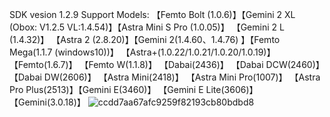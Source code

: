 SDK vesion 1.2.9
Support Models:
【Femto Bolt (1.0.6)】【Gemini 2 XL (Obox: V1.2.5  VL:1.4.54)】【Astra Mini S Pro (1.0.05)】
【Gemini 2 L (1.4.32)】 【Astra 2 (2.8.20)】【Gemini 2(1.4.60、1.4.76) 】【Femto  Mega(1.1.7 (windows10))】
【Astra+(1.0.22/1.0.21/1.0.20/1.0.19)】 【Femto(1.6.7)】 【Femto W(1.1.8)】 
【Dabai(2436)】 【Dabai DCW(2460)】 【Dabai DW(2606)】 【Astra Mini(2418)】 
【Astra Mini Pro(1007)】 【Astra Pro Plus(2513)】【Gemini E(3460)】 【Gemini E Lite(3606)】 【Gemini(3.0.18)】 
![ccdd7aa67afc9259f82193cb80bdbd8](https://github.com/RayInst/Orbbec-Camera-TD-Plugin/assets/99521832/3196b930-db59-4bb7-a3df-ef950ef29126)

